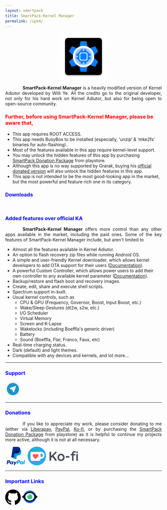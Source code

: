 ```yaml
---
layout: smartpack
title: SmartPack-Kernel Manager
permalink: /spkm/
---
```


<style>
    tab1 { padding-left: 4em; }
</style>

<p style="text-align: center"><img src="https://raw.githubusercontent.com/SmartPack/SmartPack-Kernel-Manager/master/app/src/main/ic_launcher-web.png" alt="" width="150" height="150" /></p>

<p style="text-align: justify"><tab1><strong>SmartPack-Kernel Manager</strong> is a heavily modified version of Kernel Adiutor developed by Willi Ye. All the credits go to the original developer, not only for his hard work on Kernel Adiutor, but also for being open to open-source community.</tab1></p>

<h3 style="color: red">Further, before using SmartPack-Kernel Manager, please be aware that,</h3>

* This app requires ROOT ACCESS.
* This app needs BusyBox to be installed (especially, ‘unzip’ & ‘mke2fs’ binaries for auto-flashing).
* Most of the features available in this app require kernel-level support.
* You may unlock the hidden features of this app by purchasing <a href="https://play.google.com/store/apps/details?id=com.smartpack.donate" target="_blank">SmartPack Donation Package</a> from playstore.
* Although this app is no way supported by Grarak, buying his <a href="https://play.google.com/store/apps/details?id=com.grarak.kerneladiutordonate" target="_blank">official donated version</a> will also unlock the hidden features in this app.
* This app is not intended to be the most good-looking app in the market, but the most powerful and feature rich one in its category.

<h3 style="color: blue">Downloads</h3>

<p><a href="https://play.google.com/store/apps/details?id=com.smartpack.kernelmanager.release" target="_blank"><img src="https://play.google.com/intl/en_us/badges/images/generic/en-play-badge.png" alt="" height="60" /></a> <a href="https://f-droid.org/packages/com.smartpack.kernelmanager" target="_blank"><img src="https://fdroid.gitlab.io/artwork/badge/get-it-on.png" alt="" height="60" /></a> <a href="https://github.com/SmartPack/SmartPack-Kernel-Manager/releases" target="_blank"><img src="https://i.ibb.co/q0mdc4Z/get-it-on-github.png" alt="" height="60" /></a></p>

<h3 style="color: blue">Added features over official KA</h3>

<p style="text-align: justify"><tab1><strong>SmartPack-Kernel Manager</strong> offers more control than any other apps available in the market, including the paid ones. Some of the key features of SmartPack-Kernel Manager include, but aren't limited to</tab1></p>

* Almost all the features available in Kernel Adiutor.
* An option to flash recovery zip files while running Android OS.
* A simple and user-friendly Kernel downloader, which allows kernel developers to add OTA support for their users (<a href="https://smartpack.github.io/kerneldownloads/" target="_blank">Documentation</a>).
* A powerful Custom Controller, which allows power users to add their own controller to any available kernel parameter (<a href="https://smartpack.github.io/spkm/customcontrols/" target="_blank">Documentation</a>).
* Backup/restore and flash boot and recovery images.
* Create, edit, share and execute shell scripts.
* Spectrum support in-built.
* Usual kernel controls, such as
  * CPU & GPU (Frequency, Governor, Boost, Input Boost, etc.)
  * Wake/Sleep Gestures (dt2w, s2w, etc.)
  * I/O Scheduler
  * Virtual Memory
  * Screen and K-Lapse
  * Wakelocks (including Boeffla's generic driver)
  * Battery
  * Sound (Boeffla, Flar, Franco, Faux, etc)
* Real-time charging status.
* Dark (default) and light themes.
* Compatible with any devices and kernels, and lot more...

<hr>

<h3 style="color: blue">Support</h3>

<a href="https://t.me/smartpack_kmanager" target="_blank"><img src="https://github.com/SmartPack/SmartPack.github.io/blob/master/asset/pic006.png?raw=true" alt="" width="50" height="50" /></a>

<hr>

<h3 style="color: blue">Donations</h3>

<p style="text-align: justify"><tab1>If you like to appreciate my work, please consider donating to me (either via <a href="https://liberapay.com/sunilpaulmathew/donate" target="_blank">Liberapay</a>, <a href="https://www.paypal.me/menacherry" target="_blank">PayPal</a>, <a href="https://ko-fi.com/sunilpaulmathew" target="_blank">Ko-fi</a>, or by purchasing the <a href="https://play.google.com/store/apps/details?id=com.smartpack.donate" target="_blank">SmartPack Donation Package</a> from playstore) as it is helpful to continue my projects more active, although it is not at all necessary.</tab1></p>

<p><a href="https://liberapay.com/sunilpaulmathew/donate" target="_blank"><img src="https://liberapay.com/assets/widgets/donate.svg" alt="" height="60" /></a> <a href="https://www.paypal.me/menacherry" target="_blank"><img src="https://github.com/SmartPack/SmartPack.github.io/blob/master/asset/pic005.png?raw=true" alt="" height="60" /></a> <a href="https://play.google.com/store/apps/details?id=com.smartpack.donate" target="_blank"><img src="https://play.google.com/intl/en_us/badges/images/generic/en-play-badge.png" alt="" height="60" /></a> <a href="https://ko-fi.com/sunilpaulmathew" target="_blank"><img src="https://github.com/SmartPack/SmartPack.github.io/blob/master/asset/pic010.png?raw=true" alt="" height="60" /></a></p>

<hr>

<h3 style="color: blue">Important Links</h3>

<p><a href="https://github.com/SmartPack/SmartPack-Kernel-Manager/" target="_blank"><img src="https://github.com/SmartPack/SmartPack.github.io/blob/master/asset/pic002.png?raw=true" alt="" width="50" height="50" /></a> <a href="https://raw.githubusercontent.com/SmartPack/SmartPack-Kernel-Manager/master/change-logs.md" target="_blank"><img src="https://github.com/SmartPack/SmartPack.github.io/blob/master/asset/pic007.png?raw=true" alt="" width="50" height="50" /></a></p>
